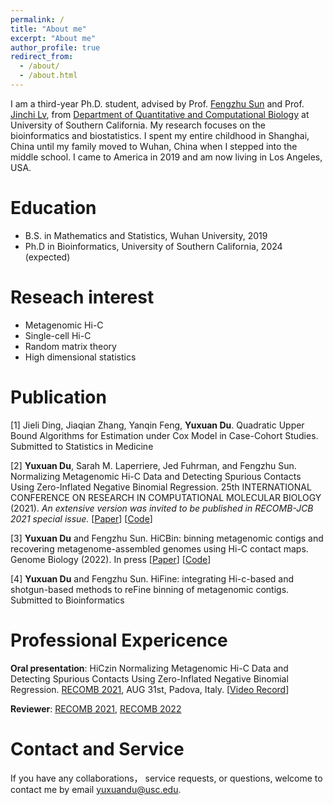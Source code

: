 ```yaml
---
permalink: /
title: "About me"
excerpt: "About me"
author_profile: true
redirect_from: 
  - /about/
  - /about.html
---
```


I am a third-year Ph.D. student, advised by Prof. [Fengzhu Sun](https://dornsife.usc.edu/labs/fsun) and 
Prof. [Jinchi Lv](https://faculty.marshall.usc.edu/jinchi-lv/research/), from [Department of Quantitative 
and Computational Biology](https://www.qcb-dornsife.usc.edu/) at University of Southern California. 
My research focuses on the bioinformatics and biostatistics.
I spent my entire childhood in Shanghai, China until my family moved to Wuhan, China when I stepped into the middle school. 
I came to America in 2019 and am now living in Los Angeles, USA.

# Education
* B.S. in Mathematics and Statistics, Wuhan University, 2019
* Ph.D in Bioinformatics, University of Southern California, 2024 (expected)

# Reseach interest
* Metagenomic Hi-C
* Single-cell Hi-C
* Random matrix theory 
* High dimensional statistics

# Publication
[1] Jieli Ding, Jiaqian Zhang, Yanqin Feng, **Yuxuan Du**. Quadratic Upper Bound Algorithms for Estimation under Cox Model in Case-Cohort Studies.
Submitted to Statistics in Medicine

[2] **Yuxuan Du**, Sarah M. Laperriere, Jed Fuhrman, and Fengzhu Sun. Normalizing Metagenomic Hi-C Data and Detecting Spurious Contacts Using Zero-Inflated Negative Binomial Regression. 25th INTERNATIONAL CONFERENCE ON RESEARCH IN COMPUTATIONAL MOLECULAR BIOLOGY (2021).
*An extensive version was invited to be published in RECOMB-JCB 2021 special issue.*
[[Paper](https://www.liebertpub.com/doi/abs/10.1089/cmb.2021.0439)] [[Code](https://github.com/dyxstat/HiCzin)]

[3] **Yuxuan Du** and Fengzhu Sun. HiCBin: binning metagenomic contigs and recovering metagenome-assembled genomes using Hi-C contact maps.
Genome Biology (2022). In press [[Paper](https://www.biorxiv.org/content/10.1101/2021.03.22.436521v2.abstract)] [[Code](https://github.com/dyxstat/HiCBin)]

[4] **Yuxuan Du** and Fengzhu Sun. HiFine: integrating Hi-c-based and shotgun-based methods to reFine binning of metagenomic contigs. 
Submitted to Bioinformatics

# Professional Expericence
**Oral presentation**: HiCzin Normalizing Metagenomic Hi-C Data and Detecting Spurious Contacts Using Zero-Inflated Negative Binomial Regression.
[RECOMB 2021](https://www.recomb2021.org/), AUG 31st, Padova, Italy. [[Video Record](https://www.youtube.com/watch?v=VjFIYcrtPi8)]

**Reviewer**: [RECOMB 2021](https://www.recomb2021.org/), [RECOMB 2022](https://recomb2022.net/)

# Contact and Service
If you have any collaborations， service requests, or questions, welcome to contact me by email yuxuandu@usc.edu. 
